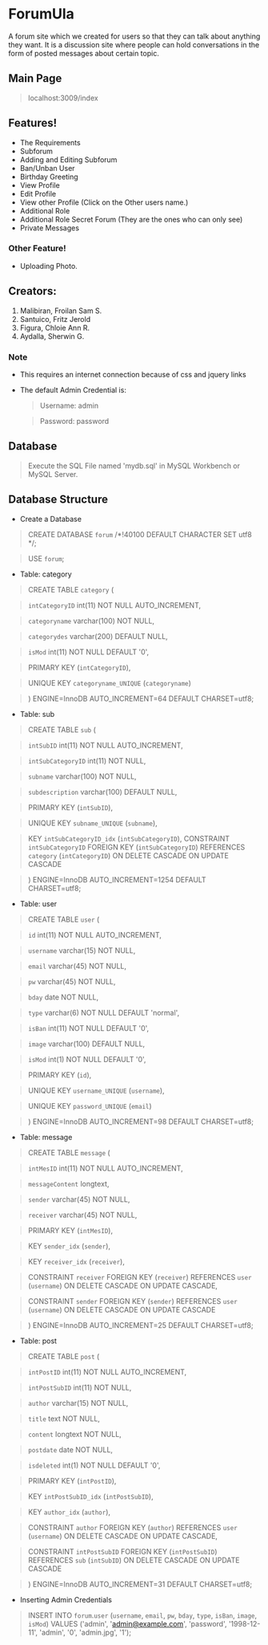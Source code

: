 # ForumUla
A forum site which we created for users so that they can talk about anything they want. It is a discussion site where people can hold conversations in the form of posted messages about certain topic.

## Main Page
>localhost:3009/index

## Features!
* The Requirements
* Subforum
* Adding and Editing Subforum
* Ban/Unban User
* Birthday Greeting
* View Profile
* Edit Profile
* View other Profile (Click on the Other users name.)
* Additional Role
* Additional Role Secret Forum (They are the ones who can only see)
* Private Messages


### Other Feature!
* Uploading Photo. 

## Creators:
1. Malibiran, Froilan Sam S.
2. Santuico, Fritz Jerold
3. Figura, Chloie Ann R.
4. Aydalla, Sherwin G.

### Note
* This requires an internet connection because of css and jquery links
* The default Admin Credential is: 
    >Username: admin

    >Password: password

## Database

>Execute the SQL File named 'mydb.sql' in MySQL Workbench or MySQL Server.

## Database Structure
* Create a Database
>CREATE DATABASE `forum` /*!40100 DEFAULT CHARACTER SET utf8 */;


>USE `forum`;

* Table: category
>CREATE TABLE `category` (

 > `intCategoryID` int(11) NOT NULL AUTO_INCREMENT,

 >`categoryname` varchar(100) NOT NULL,

 > `categorydes` varchar(200) DEFAULT NULL,

 > `isMod` int(11) NOT NULL DEFAULT '0',

 > PRIMARY KEY (`intCategoryID`),

 > UNIQUE KEY `categoryname_UNIQUE` (`categoryname`)

>) ENGINE=InnoDB AUTO_INCREMENT=64 DEFAULT CHARSET=utf8;

* Table: sub
>CREATE TABLE `sub` (

>  `intSubID` int(11) NOT NULL AUTO_INCREMENT,

>  `intSubCategoryID` int(11) NOT NULL,

>  `subname` varchar(100) NOT NULL,

>  `subdescription` varchar(100) DEFAULT NULL,

>  PRIMARY KEY (`intSubID`),

>  UNIQUE KEY `subname_UNIQUE` (`subname`),

>  KEY `intSubCategoryID_idx` (`intSubCategoryID`),
>  CONSTRAINT `intSubCategoryID` FOREIGN KEY (`intSubCategoryID`) REFERENCES `category` (`intCategoryID`) ON DELETE CASCADE ON UPDATE CASCADE

>) ENGINE=InnoDB AUTO_INCREMENT=1254 DEFAULT CHARSET=utf8;

* Table: user
>CREATE TABLE `user` (

>  `id` int(11) NOT NULL AUTO_INCREMENT,

>  `username` varchar(15) NOT NULL,

>  `email` varchar(45) NOT NULL,

>  `pw` varchar(45) NOT NULL,

>  `bday` date NOT NULL,

>  `type` varchar(6) NOT NULL DEFAULT 'normal',

>  `isBan` int(11) NOT NULL DEFAULT '0',

>  `image` varchar(100) DEFAULT NULL,

>  `isMod` int(1) NOT NULL DEFAULT '0',

>  PRIMARY KEY (`id`),

>  UNIQUE KEY `username_UNIQUE` (`username`),

>  UNIQUE KEY `password_UNIQUE` (`email`)

>) ENGINE=InnoDB AUTO_INCREMENT=98 DEFAULT CHARSET=utf8;

* Table: message
>CREATE TABLE `message` (

>  `intMesID` int(11) NOT NULL AUTO_INCREMENT,

>  `messageContent` longtext,

>  `sender` varchar(45) NOT NULL,

>  `receiver` varchar(45) NOT NULL,

>  PRIMARY KEY (`intMesID`),

>  KEY `sender_idx` (`sender`),

>  KEY `receiver_idx` (`receiver`),

>  CONSTRAINT `receiver` FOREIGN KEY (`receiver`) REFERENCES `user` (`username`) ON DELETE CASCADE ON UPDATE CASCADE,

>  CONSTRAINT `sender` FOREIGN KEY (`sender`) REFERENCES `user` (`username`) ON DELETE CASCADE ON UPDATE CASCADE

>) ENGINE=InnoDB AUTO_INCREMENT=25 DEFAULT CHARSET=utf8;

* Table: post
>CREATE TABLE `post` (

>  `intPostID` int(11) NOT NULL AUTO_INCREMENT,

>  `intPostSubID` int(11) NOT NULL,

>  `author` varchar(15) NOT NULL,

>  `title` text NOT NULL,

>  `content` longtext NOT NULL,

>  `postdate` date NOT NULL,

>  `isdeleted` int(1) NOT NULL DEFAULT '0',

>  PRIMARY KEY (`intPostID`),

>  KEY `intPostSubID_idx` (`intPostSubID`),

>  KEY `author_idx` (`author`),

>  CONSTRAINT `author` FOREIGN KEY (`author`) REFERENCES `user` (`username`) ON DELETE CASCADE ON UPDATE CASCADE,

>  CONSTRAINT `intPostSubID` FOREIGN KEY (`intPostSubID`) REFERENCES `sub` (`intSubID`) ON DELETE CASCADE ON UPDATE CASCADE

>) ENGINE=InnoDB AUTO_INCREMENT=31 DEFAULT CHARSET=utf8;


* Inserting Admin Credentials
>INSERT INTO `forum`.`user` (`username`, `email`, `pw`, `bday`, `type`, `isBan`, `image`, `isMod`) VALUES ('admin', 'admin@example.com', 'password', '1998-12-11', 'admin', '0', 'admin.jpg', '1');



